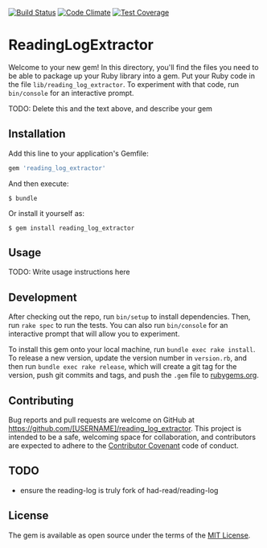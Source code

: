 [![Build Status](https://travis-ci.org/had-read/reading_log_extractor.svg)](https://travis-ci.org/had-read/reading_log_extractor)
[![Code Climate](https://codeclimate.com/github/had-read/reading_log_extractor/badges/gpa.svg)](https://codeclimate.com/github/had-read/reading_log_extractor)
[![Test Coverage](https://codeclimate.com/github/had-read/reading_log_extractor/badges/coverage.svg)](https://codeclimate.com/github/had-read/reading_log_extractor/coverage)

# ReadingLogExtractor

Welcome to your new gem! In this directory, you'll find the files you need to be able to package up your Ruby library into a gem. Put your Ruby code in the file `lib/reading_log_extractor`. To experiment with that code, run `bin/console` for an interactive prompt.

TODO: Delete this and the text above, and describe your gem

## Installation

Add this line to your application's Gemfile:

```ruby
gem 'reading_log_extractor'
```

And then execute:

    $ bundle

Or install it yourself as:

    $ gem install reading_log_extractor

## Usage

TODO: Write usage instructions here

## Development

After checking out the repo, run `bin/setup` to install dependencies. Then, run `rake spec` to run the tests. You can also run `bin/console` for an interactive prompt that will allow you to experiment.

To install this gem onto your local machine, run `bundle exec rake install`. To release a new version, update the version number in `version.rb`, and then run `bundle exec rake release`, which will create a git tag for the version, push git commits and tags, and push the `.gem` file to [rubygems.org](https://rubygems.org).

## Contributing

Bug reports and pull requests are welcome on GitHub at https://github.com/[USERNAME]/reading_log_extractor. This project is intended to be a safe, welcoming space for collaboration, and contributors are expected to adhere to the [Contributor Covenant](contributor-covenant.org) code of conduct.

## TODO

* ensure the reading-log is truly fork of had-read/reading-log

## License

The gem is available as open source under the terms of the [MIT License](http://opensource.org/licenses/MIT).


